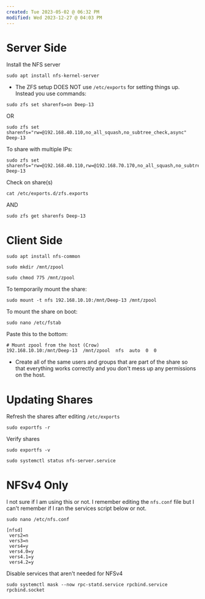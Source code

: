 ```yaml
---
created: Tue 2023-05-02 @ 06:32 PM
modified: Wed 2023-12-27 @ 04:03 PM
---
```

# Server Side

Install the NFS server
```
sudo apt install nfs-kernel-server
```

- The ZFS setup DOES NOT use `/etc/exports` for setting things up. Instead you use commands:

```
sudo zfs set sharenfs=on Deep-13
```
OR
```
sudo zfs set sharenfs="rw=@192.168.40.110,no_all_squash,no_subtree_check,async" Deep-13
```

To share with multiple IPs:
```
sudo zfs set sharenfs="rw=@192.168.40.110,rw=@192.168.70.170,no_all_squash,no_subtree_check,async" Deep-13
```

Check on share(s)
```
cat /etc/exports.d/zfs.exports
```
AND
```
sudo zfs get sharenfs Deep-13
```



# Client Side

```
sudo apt install nfs-common

sudo mkdir /mnt/zpool

sudo chmod 775 /mnt/zpool
```

To temporarily mount the share:
```
sudo mount -t nfs 192.168.10.10:/mnt/Deep-13 /mnt/zpool
```

To mount the share on boot:
```
sudo nano /etc/fstab
```

Paste this to the bottom:
```
# Mount zpool from the host (Crow)
192.168.10.10:/mnt/Deep-13  /mnt/zpool  nfs  auto  0  0
```

- Create all of the same users and groups that are part of the share so that everything works correctly and you don't mess up any permissions on the host.



# Updating Shares

Refresh the shares after editing `/etc/exports`
```
sudo exportfs -r
```

Verify shares
```
sudo exportfs -v
```


```
sudo systemctl status nfs-server.service
```



# NFSv4 Only
I not sure if I am using this or not. I remember editing the `nfs.conf` file but I can't remember if I ran the services script below or not.

`sudo nano /etc/nfs.conf`

```
[nfsd]
 vers2=n
 vers3=n
 vers4=y
 vers4.0=y
 vers4.1=y
 vers4.2=y
```

Disable services that aren't needed for NFSv4
```
sudo systemctl mask --now rpc-statd.service rpcbind.service rpcbind.socket
```

